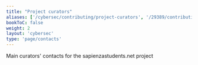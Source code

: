 ```yaml
---
title: "Project curators"
aliases: ['/cybersec/contributing/project-curators', '/29389/contributing/contacts']
bookToC: false
weight: 2
layout: 'cybersec'
type: 'page/contacts'
---
```


Main curators' contacts for the sapienzastudents.net project
